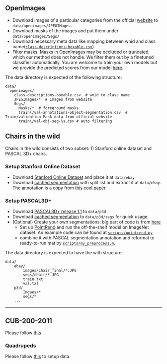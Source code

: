 ## OpenImages
- Download images of a particular categories from the official [website](https://storage.googleapis.com/openimages/web/index.html) to `data/openimages/JPEGIMages`.
- Download masks of the images and put them under `data/openimages/Segs/`
- Download necessary meta data like mapping between wnid and class name([`class-descriptions-boxable.csv`](https://storage.googleapis.com/openimages/v5/class-descriptions-boxable.csv)).   
- Filter masks.  Masks in OpenImages may be occluded or truncated, which our method does not handle. We filter them out by a  finetuned classifier automatically.
You are welcome to train your own models but we provide the predicted scores from our model [here](). 
  
The data directory is expected of the following structure:
```
data/
  openimages/
    class-descriptions-boxable.csv  # wnid to class name 
    JPEGImages/*  # Images from website
    Segs/
      Masks/*  # foregroumd masks
      train\/val-annotations-object-segmentation.csv  # Train/validation Mask data from official website  
      train\/val-obj-seg-%s.csv # auto filtering
```

## Chairs in the wild
Chairs in the wild consists of two subset: 1) Stanford online dataset and PASCAL 3D+ chairs.    
### Setup Stanford Online Dataset
- Download [Stanford Online Dataset](https://cvgl.stanford.edu/projects/lifted_struct/) and place it at `data/ebay`
- Download [cached segmentation](https://drive.google.com/file/d/1IpYhJYOXfS_VJOCkW9c4lwIfVRFVxzp7/view?usp=sharing) with split list and extract it at `data/ebay`. The annotation is a copy from [this cool paper](https://shubhtuls.github.io/mvcSnP/)

### Setup PASCAL3D+ 
- Download [PASCAL3D+ release 1.1](https://cvgl.stanford.edu/projects/lifted_struct/) to `data/p3d`
- Download [cached segmentation](https://drive.google.com/file/d/1lDaO_uZrptKylwej-3b0NE7VA3YZVeXu/view?usp=sharing) to `data/p3d/segs` for quick usage. 
- (Optional) Create your own segmentations: big part of code is from [here](https://github.com/akanazawa/cmr/tree/p3d/preprocess/pascal)
    + Set up [PointRend](https://github.com/facebookresearch/detectron2/tree/master/projects/PointRend) 
    and run the off-the-shelf model on ImageNet dataset. An example code can be found at [`scripts/pointrend.py`](../scripts/pointrend.py)
    + combine it with PASCAL segmentation annotation and reformat to ready-to-run mat by [`scripts/my_preprocess.m`](../scripts/my_preprocess.m).   

The data directory  is expected to have the with structure:
```
data/
    ebay/
        images/chair_final/*.JPG
        segs/chair/*.JPG
        train.txt
        val.txt
    p3d/
        Imgaes/*
        segs/*
    ...
``` 

---

## CUB-200-2011
Please follow [this](https://github.com/akanazawa/cmr/blob/master/doc/train.md)
 
### Quadrupeds
Please follow [this](https://github.com/nileshkulkarni/acsm/tree/master/quadruped_data) to setup data.
